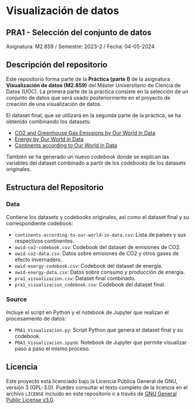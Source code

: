# Visualización de datos
## PRA1 - Selección del conjunto de datos

Asignatura: M2.859 / Semestre: 2023-2 / Fecha: 04-05-2024

## Descripción del repositorio
Este repositorio forma parte de la **Práctica (parte I)** de la asignatura **Visualización de datos (M2.859)** del
Máster Universitario de Ciencia de Datos (UOC). La primera parte de la práctica consiste en la selección de un conjunto de datos que será usado posteriormente en el proyecto de creación de una visualización de datos. 

El dataset final, que se utilizará en la segunda parte de la práctica, se ha obtenido combinando los datasets:
* [CO2 and Greenhouse Gas Emissions by Our World in Data](https://github.com/owid/co2-data)
* [Energy by Our World in Data](https://github.com/owid/energy-data)
* [Continents according to Our World in Data](https://ourworldindata.org/world-region-map-definitions)

También se ha generado un nuevo *codebook* donde se explican las variables del dataset combinado a partir de los *codebooks* de los datasets originales.

## Estructura del Repositorio
### Data
Contiene los datasets y codebooks originales, así como el dataset final y su correspondiente codebook:
- `continents-according-to-our-world-in-data.csv`: Lista de países y sus respectivos continentes.
- `owid-co2-codebook.csv`: Codebook del dataset de emisiones de CO2.
- `owid-co2-data.csv`: Datos sobre emisiones de CO2 y otros gases de efecto invernadero.
- `owid-energy-codebook.csv`: Codebook del dataset de energía.
- `owid-energy-data.csv`: Datos sobre consumo y producción de energía.
- `pra1_visualizacion.csv`: Dataset final combinado.
- `pra1_visualizacion_codebook.csv`: Codebook del dataset final.

### Source
Incluye el script en Python y el notebook de Jupyter que realizan el procesamiento de datos:
- `PRA1_Visualizacion.py`: Script Python que genera el dataset final y su codebook.
- `PRA1_Visualizacion.ipynb`: Notebook de Jupyter que permite visualizar paso a paso el mismo proceso.

## Licencia
Este proyecto está licenciado bajo la Licencia Pública General de GNU, versión 3 (GPL-3.0). Puedes consultar el texto completo de la licencia en el archivo `LICENSE` incluido en este repositorio o a través de [GNU General Public License v3.0](https://www.gnu.org/licenses/gpl-3.0.html).

